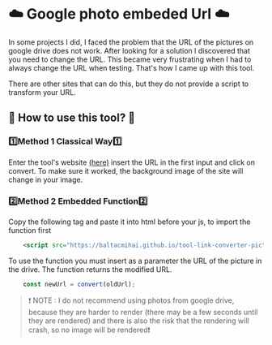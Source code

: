 # :cloud: Google photo embeded Url :cloud:
In some projects I did, I faced the problem that the URL of the pictures on google drive does not work. After looking for a solution I discovered that you need to change the URL. This became very frustrating when I had to always change the URL when testing.
That's how I came up with this tool.

There are other sites that can do this, but they do not provide a script to transform your URL.

## :wrench: How to use this tool? :wrench:
### :one:Method 1 Classical Way:one:
Enter the tool's website [(here)](https://baltacmihai.github.io/tool-link-converter-pictures-cloud/) insert the URL in the first input and click on convert. To make sure it worked, the background image of the site will change in your image.

###  :two:Method 2 Embedded Function:two:
Copy the following tag and paste it into html before your js, to import the function first
```html
    <script src="https://baltacmihai.github.io/tool-link-converter-pictures-cloud/JS/convert.js"></script>
```

To use the function you must insert as a parameter the URL of the picture in the drive. The function returns the modified URL.

```javascript
    const newUrl = convert(oldUrl);
```

 > :heavy_exclamation_mark: NOTE : I do not recommend using photos from google drive, because they are harder to render (there may be a few seconds until they are rendered) and there is also the risk that the rendering will crash, so no image will be rendered:heavy_exclamation_mark:

